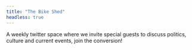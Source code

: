 ```yaml
---
title: "The Bike Shed"
headless: true
---
```


A weekly twitter space where we invite special guests to discuss politics, culture and current events, join the conversion!
